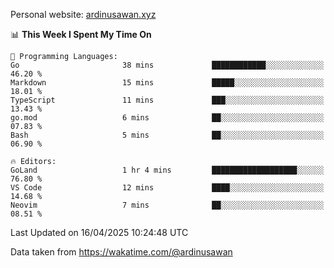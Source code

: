 Personal website: [ardinusawan.xyz](https://ardinusawan.xyz)

<!--START_SECTION:waka-->
📊 **This Week I Spent My Time On** 

```text
💬 Programming Languages: 
Go                       38 mins             ████████████░░░░░░░░░░░░░   46.20 % 
Markdown                 15 mins             █████░░░░░░░░░░░░░░░░░░░░   18.01 % 
TypeScript               11 mins             ███░░░░░░░░░░░░░░░░░░░░░░   13.43 % 
go.mod                   6 mins              ██░░░░░░░░░░░░░░░░░░░░░░░   07.83 % 
Bash                     5 mins              ██░░░░░░░░░░░░░░░░░░░░░░░   06.90 % 

🔥 Editors: 
GoLand                   1 hr 4 mins         ███████████████████░░░░░░   76.80 % 
VS Code                  12 mins             ████░░░░░░░░░░░░░░░░░░░░░   14.68 % 
Neovim                   7 mins              ██░░░░░░░░░░░░░░░░░░░░░░░   08.51 % 
```


 Last Updated on 16/04/2025 10:24:48 UTC
<!--END_SECTION:waka-->
Data taken from https://wakatime.com/@ardinusawan
